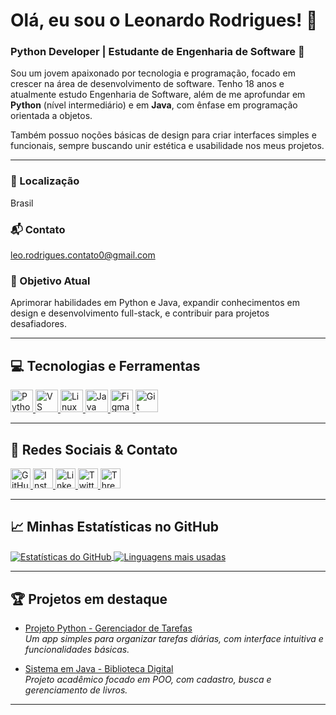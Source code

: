 # Olá, eu sou o Leonardo Rodrigues! 👋

### Python Developer | Estudante de Engenharia de Software 🚀

Sou um jovem apaixonado por tecnologia e programação, focado em crescer na área de desenvolvimento de software. Tenho 18 anos e atualmente estudo Engenharia de Software, além de me aprofundar em **Python** (nível intermediário) e em **Java**, com ênfase em programação orientada a objetos.

Também possuo noções básicas de design para criar interfaces simples e funcionais, sempre buscando unir estética e usabilidade nos meus projetos.

---

### 📍 Localização  
Brasil

### 📬 Contato  
[leo.rodrigues.contato0@gmail.com](mailto:leo.rodrigues.contato0@gmail.com)

### 🎯 Objetivo Atual  
Aprimorar habilidades em Python e Java, expandir conhecimentos em design e desenvolvimento full-stack, e contribuir para projetos desafiadores.

---

## 💻 Tecnologias e Ferramentas

<p align="left">
  <a href="https://www.python.org/" target="_blank" rel="noreferrer" title="Python">
    <img src="https://cdn.jsdelivr.net/npm/simple-icons@v9/icons/python.svg" width="36" height="36" alt="Python" />
  </a>
  <a href="https://code.visualstudio.com/" target="_blank" rel="noreferrer" title="Visual Studio Code">
    <img src="https://cdn.jsdelivr.net/npm/simple-icons@v9/icons/visualstudiocode.svg" width="36" height="36" alt="VS Code" />
  </a>
  <a href="https://www.linux.org" target="_blank" rel="noreferrer" title="Linux">
    <img src="https://cdn.jsdelivr.net/npm/simple-icons@v9/icons/linux.svg" width="36" height="36" alt="Linux" />
  </a>
  <a href="https://www.oracle.com/java/" target="_blank" rel="noreferrer" title="Java">
    <img src="https://cdn.jsdelivr.net/npm/simple-icons@v9/icons/java.svg" width="36" height="36" alt="Java" />
  </a>
  <a href="https://www.figma.com" target="_blank" rel="noreferrer" title="Figma">
    <img src="https://cdn.jsdelivr.net/npm/simple-icons@v9/icons/figma.svg" width="36" height="36" alt="Figma" />
  </a>
  <a href="https://git-scm.com/" target="_blank" rel="noreferrer" title="Git">
    <img src="https://cdn.jsdelivr.net/npm/simple-icons@v9/icons/git.svg" width="36" height="36" alt="Git" />
  </a>
</p>

---

## 🔗 Redes Sociais & Contato

<p align="left">
  <a href="https://github.com/LCRodriguess" target="_blank" rel="noreferrer" title="GitHub">
    <img src="https://cdn.jsdelivr.net/npm/simple-icons@v9/icons/github.svg" width="32" height="32" alt="GitHub" />
  </a>
  <a href="http://www.instagram.com/leonard0_rodriguess" target="_blank" rel="noreferrer" title="Instagram">
    <img src="https://cdn.jsdelivr.net/npm/simple-icons@v9/icons/instagram.svg" width="32" height="32" alt="Instagram" />
  </a>
  <a href="https://www.linkedin.com/in/leonardo-rodrigues-617a78298" target="_blank" rel="noreferrer" title="LinkedIn">
    <img src="https://cdn.jsdelivr.net/npm/simple-icons@v9/icons/linkedin.svg" width="32" height="32" alt="LinkedIn" />
  </a>
  <a href="https://www.x.com/Leonardo_Rodri_" target="_blank" rel="noreferrer" title="Twitter">
    <img src="https://cdn.jsdelivr.net/npm/simple-icons@v9/icons/twitter.svg" width="32" height="32" alt="Twitter" />
  </a>
  <a href="https://www.threads.net/@leonard0_rodriguess" target="_blank" rel="noreferrer" title="Threads">
    <img src="https://cdn.jsdelivr.net/npm/simple-icons@v9/icons/threads.svg" width="32" height="32" alt="Threads" />
  </a>
</p>

---

## 📈 Minhas Estatísticas no GitHub

<a href="https://github.com/LCRodriguess" target="_blank" rel="noreferrer">
  <img align="center" src="https://github-readme-stats.vercel.app/api?username=LCRodriguess&show_icons=true&count_private=true&title_color=ffffff&text_color=ec4899&icon_color=ffffff&bg_color=000000&hide_border=true" alt="Estatísticas do GitHub" />
</a>

<a href="https://github.com/LCRodriguess" target="_blank" rel="noreferrer">
  <img align="center" src="https://github-readme-stats.vercel.app/api/top-langs/?username=LCRodriguess&langs_count=10&title_color=ffffff&text_color=ec4899&icon_color=ffffff&bg_color=000000&hide_border=true&custom_title=Minhas%20Linguagens%20Mais%20Usadas" alt="Linguagens mais usadas" />
</a>

---

## 🏆 Projetos em destaque

- [Projeto Python - Gerenciador de Tarefas](https://github.com/LCRodriguess/task-manager-python)  
  *Um app simples para organizar tarefas diárias, com interface intuitiva e funcionalidades básicas.*

- [Sistema em Java - Biblioteca Digital](https://github.com/LCRodriguess/digital-library)  
  *Projeto acadêmico focado em POO, com cadastro, busca e gerenciamento de livros.*

---

